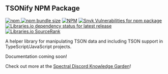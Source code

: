 ## TSONify NPM Package

[![npm](https://img.shields.io/npm/v/tsonify) ](https://www.npmjs.com/package/tsonify)
[![npm bundle size](https://img.shields.io/bundlephobia/min/tsonify)]()
[![NPM](https://img.shields.io/npm/l/tsonify)](https://unlicense.org/)
[![Snyk Vulnerabilities for npm package](https://img.shields.io/snyk/vulnerabilities/npm/tsonify)](https://snyk.io/advisor/npm-package/tsonify)
[![Libraries.io dependency status for latest release](https://img.shields.io/librariesio/release/npm/tsonify)](https://libraries.io/npm/tsonify)
[![Libraries.io SourceRank](https://img.shields.io/librariesio/sourcerank/npm/tsonify)](https://libraries.io/npm/tsonify)

A helper library for manipulating TSON data and including TSON support in TypeScript/JavaScript projects.

Documentation coming soon!

Check out more at the [Spectral Discord Knowledge Garden](https://garden.spectraldiscord.com/#/page/tsonify)!
